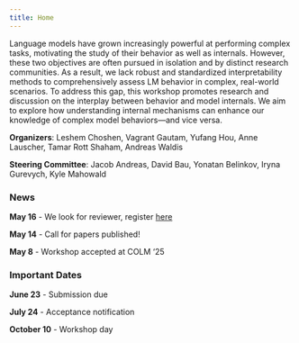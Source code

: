 ```yaml
---
title: Home
---
```



Language models have grown increasingly powerful at performing complex tasks, motivating the study of their behavior as well as internals. However, these two objectives are often pursued in isolation and by distinct research communities. As a result, we lack robust and standardized interpretability methods to comprehensively assess LM behavior in complex, real-world scenarios. To address this gap, this workshop promotes research and discussion on the interplay between behavior and model internals. We aim to explore how understanding internal mechanisms can enhance our knowledge of complex model behaviors—and vice versa.

**Organizers**: Leshem Choshen, Vagrant Gautam, Yufang Hou, Anne Lauscher, Tamar Rott Shaham, Andreas Waldis

**Steering Committee**: Jacob Andreas, David Bau, Yonatan Belinkov, Iryna Gurevych, Kyle Mahowald

### News
**May 16** - We look for reviewer, register [here](https://interplay-workshop.limesurvey.net/615291?lang=en)
 
**May 14** - Call for papers published!

**May 8** - Workshop accepted at COLM ‘25

### Important Dates

**June 23** - Submission due

**July 24** - Acceptance notification

**October 10** - Workshop day


